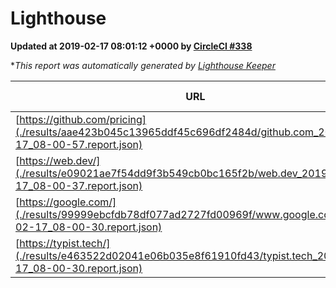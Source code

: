 
# Lighthouse

**Updated at 2019-02-17 08:01:12 +0000 by [CircleCI #338](https://circleci.com/gh/ItinerisLtd/lighthouse-keeper-example/338)**

**This report was automatically generated by [Lighthouse Keeper](https://github.com/itinerisltd/lighthouse-keeper)*

| URL | Performance | Accessibility | Best Practices | SEO | PWA | Updated At |
| --- | --- | --- | --- | --- | --- | --- |
| [https://github.com/pricing](./results/aae423b045c13965ddf45c696df2484d/github.com_2019-02-17_08-00-57.report.json) | 0.66 | 0.89 | 0.93 | 0.9 | 0.58 | 2019-02-17T08:00:57.364Z |
| [https://web.dev/](./results/e09021ae7f54dd9f3b549cb0bc165f2b/web.dev_2019-02-17_08-00-37.report.json) | 0.9 | 0.93 | 1 | 0.91 | 1 | 2019-02-17T08:00:37.192Z |
| [https://google.com/](./results/99999ebcfdb78df077ad2727fd00969f/www.google.com_2019-02-17_08-00-30.report.json) | 0.95 | 0.71 | 0.93 | 0.8 | 0.58 | 2019-02-17T08:00:30.172Z |
| [https://typist.tech/](./results/e463522d02041e06b035e8f61910fd43/typist.tech_2019-02-17_08-00-30.report.json) | 0.95 | 0.8 | 0.71 | 1 | 0.58 | 2019-02-17T08:00:30.661Z |
